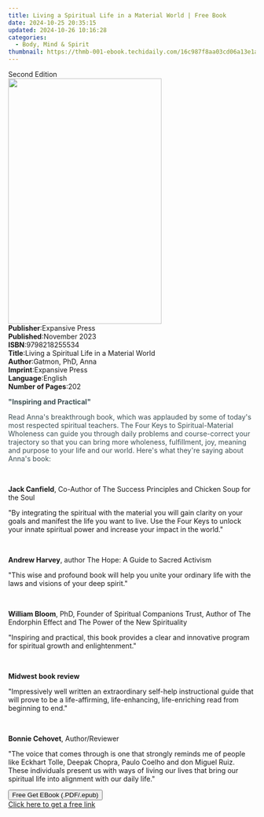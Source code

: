 ```yaml
---
title: Living a Spiritual Life in a Material World | Free Book
date: 2024-10-25 20:35:15
updated: 2024-10-26 10:16:28
categories:
  - Body, Mind & Spirit
thumbnail: https://thmb-001-ebook.techidaily.com/16c987f8aa03cd06a13e1a3cb4de9b6799585aacad23064e18eda4e0bec97588.jpg
---
```

<main id="book-container">
  <div class="flex flex-col">
    <div class="book-brief flex-1 py-6 px-4 sm:p-6 md:py-10 md:px-8">
      <!-- brief-->
      <div class="book-brief-main">Second Edition</div>
    </div>
    <div
      class="book-meta-info flex-1 grid gap-4 col-start-1 col-end-3 row-start-1 sm:mb-6 sm:grid-cols-4 lg:gap-6 lg:col-start-2 lg:row-end-6 lg:row-span-6 lg:mb-0"
    >
      <div
        class="book-meta-info-left place-content-center mt-4 p-4 text-sm leading-6 col-start-2 col-span-2 dark:text-slate-400"
      >
        <img
          class="w-full h-500 object-cover rounded-lg sm:h-255 sm:col-span-2 lg:col-span-full"
          src="https://img-001-ebook.techidaily.com/7bb25eac925c7e5a8125252bd040dbfe21d9b811d1de3e3c998bf6fb72f4b6e0.jpg"
          alt=""
          width="312"
          height="500"
        />
      </div>
      <div
        class="book-meta-info-right mt-2 col-start-1 row-start-2 col-span-3 self-center"
      >
        <!-- meta data  -->
        <div class="flex flex-col px-4 md:px-8">
          <div class="flex-1">
            <strong>Publisher</strong>:<span class="px-2">Expansive Press</span>
          </div>
          <div class="flex-1">
            <strong>Published</strong>:<span class="px-2">November 2023</span>
          </div>
          <div class="flex-1">
            <strong>ISBN</strong>:<span class="px-2">9798218255534</span>
          </div>
          <div class="flex-1">
            <strong>Title</strong>:<span class="px-2"
              >Living a Spiritual Life in a Material World</span
            >
          </div>
          <div class="flex-1">
            <strong>Author</strong>:<span class="px-2">Gatmon, PhD, Anna</span>
          </div>
          <div class="flex-1">
            <strong>Imprint</strong>:<span class="px-2">Expansive Press</span>
          </div>
          <div class="flex-1">
            <strong>Language</strong>:<span class="px-2">English</span>
          </div>
          <div class="flex-1">
            <strong>Number of Pages</strong>:<span class="px-2">202</span>
          </div>
        </div>
      </div>
    </div>
    <div class="book-description flex-1 py-6 px-4 sm:p-6 md:py-10 md:px-8">
      <div class="book-description-main">
        <div accordion-content="" id="description">
          <p>
            <strong style="color: rgb(61, 80, 84)"
              >"Inspiring and Practical"</strong
            >
          </p>
          <p>
            <span style="color: rgb(61, 80, 84)"
              >Read Anna's breakthrough book, which was applauded by some of
              today's most respected spiritual teachers. The Four Keys to
              Spiritual-Material Wholeness can guide you through daily problems
              and course-correct your trajectory so that you can bring more
              wholeness, fulfillment, joy, meaning and purpose to your life and
              our world. Here's what they're saying about Anna's book:</span
            >
          </p>
          <p><br /></p>
          <p>
            <strong style="color: inherit; background-color: rgba(0, 0, 0, 0)"
              ><span></span>Jack Canfield</strong
            >,&nbsp;Co-Author of The Success Principles and Chicken Soup for the
            Soul
          </p>
          <p>
            "By integrating the spiritual with the material you will gain
            clarity on your goals and manifest the life you want to live. Use
            the Four Keys to unlock your innate spiritual power and increase
            your impact in the world."
          </p>
          <p><br /></p>
          <p>
            <strong style="color: inherit; background-color: rgba(0, 0, 0, 0)"
              >Andrew Harvey</strong
            >, author The Hope: A Guide to Sacred Activism
          </p>
          <p>
            "This wise and profound book will help you unite your ordinary life
            with the laws and visions of your deep spirit."
          </p>
          <p><br /></p>
          <p>
            <strong style="color: inherit; background-color: rgba(0, 0, 0, 0)"
              >William Bloom</strong
            >,&nbsp;PhD,&nbsp;Founder of&nbsp;Spiritual Companions Trust, Author
            of&nbsp;The Endorphin Effect&nbsp;and&nbsp;The Power of the New
            Spirituality
          </p>
          <p>
            "Inspiring and practical, this book&nbsp;provides a clear and
            innovative program for spiritual growth and enlightenment."
          </p>
          <p><br /></p>
          <p>
            <strong style="color: inherit; background-color: rgba(0, 0, 0, 0)"
              >Midwest book review</strong
            >
          </p>
          <p>
            "Impressively well written an extraordinary self-help instructional
            guide that will prove to be a life-affirming, life-enhancing,
            life-enriching read from beginning to end."
          </p>
          <p><br /></p>
          <p>
            <strong style="color: inherit; background-color: rgba(0, 0, 0, 0)"
              >Bonnie Cehovet</strong
            >, Author/Reviewer
          </p>
          <p>
            "The voice that comes through is one that strongly reminds me of
            people like Eckhart Tolle, Deepak Chopra, Paulo Coelho and don
            Miguel Ruiz. These individuals present us with ways of living our
            lives that bring our spiritual life into alignment with our daily
            life."
          </p>
        </div>
        <div class="accordion-fader"></div>
      </div>
    </div>
    <div class="book-excerpts flex-1 py-6 px-4 sm:p-6 md:py-10 md:px-8"></div>
    <div
      class="book-about-author flex-1 py-6 px-4 sm:p-6 md:py-10 md:px-8"
    ></div>
    <div class="book-free-get flex-1 py-6 px-4 sm:p-6 md:py-10 md:px-8">
      <button
        id="btn-free-get"
        class="bg-blue-500 hover:bg-blue-700 text-white font-bold py-2 px-4 rounded"
      >
        Free Get EBook (.PDF/.epub)
      </button>
      <div id="countdown-display" class="px-2 text-lg mt-2"></div>
      <a
        id="free-link"
        class="hidden bg-blue-500 hover:bg-blue-700 text-white font-bold py-2 px-4 rounded"
        href="https://www.ebooks.com/en-us/book/211145924/living-a-spiritual-life-in-a-material-world/gatmon-phd-anna/"
        target="_blank"
        >Click here to get a free link</a
      >
    </div>
    <script>
      let countdownTime = 0;
      let countdownInterval = null;
      document
        .getElementById('btn-free-get')
        .addEventListener('click', startCountdown);
      function startCountdown() {
        countdownTime = new Date().getTime() + 60000 * 3;
        countdownInterval = setInterval(updateCountdown, 1000);
        document.getElementById('btn-free-get').disabled = true;
        document
          .getElementById('btn-free-get')
          .classList.add('bg-gray-500', 'cursor-not-allowed');
      }
      function updateCountdown() {
        let currentTime = new Date().getTime();
        let timeLeft = countdownTime - currentTime;
        let secondsLeft = Math.floor(timeLeft / 1000);
        document.getElementById('countdown-display').innerHTML =
          `Remaining time: ${secondsLeft} seconds.`;
        if (secondsLeft <= 0) {
          clearInterval(countdownInterval);
          document.getElementById('btn-free-get').classList.add('hidden');
          document.getElementById('free-link').classList.remove('hidden');
          document.getElementById('countdown-display').innerHTML = '';
        }
      }
    </script>
  </div>
</main>
